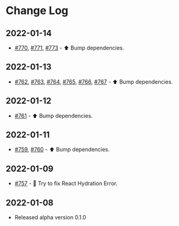 # Change Log

## 2022-01-14

- [#770](https://github.com/KATO-Hiro/AtCoderTrophies/pull/770), [#771](https://github.com/KATO-Hiro/AtCoderTrophies/pull/771), [#773](https://github.com/KATO-Hiro/AtCoderTrophies/pull/773) - ⬆️ Bump dependencies.

## 2022-01-13

- [#762](https://github.com/KATO-Hiro/AtCoderTrophies/pull/762), [#763](https://github.com/KATO-Hiro/AtCoderTrophies/pull/763), [#764](https://github.com/KATO-Hiro/AtCoderTrophies/pull/764), [#765](https://github.com/KATO-Hiro/AtCoderTrophies/pull/765), [#766](https://github.com/KATO-Hiro/AtCoderTrophies/pull/766), [#767](https://github.com/KATO-Hiro/AtCoderTrophies/pull/767) - ⬆️ Bump dependencies.

## 2022-01-12

- [#761](https://github.com/KATO-Hiro/AtCoderTrophies/pull/761) - ⬆️ Bump dependencies.

## 2022-01-11

- [#759](https://github.com/KATO-Hiro/AtCoderTrophies/pull/759), [#760](https://github.com/KATO-Hiro/AtCoderTrophies/pull/760) - ⬆️ Bump dependencies.

## 2022-01-09

- [#757](https://github.com/KATO-Hiro/AtCoderTrophies/pull/757) - :bug: Try to fix React Hydration Error.

## 2022-01-08

- Released alpha version 0.1.0
